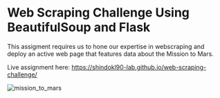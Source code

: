 # Web Scraping Challenge Using BeautifulSoup and Flask

This assigment requires us to hone our expertise in webscraping and deploy an active web page that features data about the Mission to Mars. 

Live assignment here: https://shindokl90-lab.github.io/web-scraping-challenge/

![mission_to_mars](https://user-images.githubusercontent.com/85190553/142930082-732a0811-c199-4b81-8d46-dc1741aad9a2.png)
